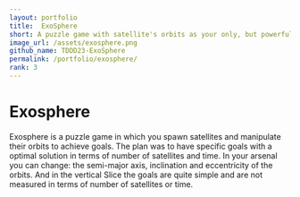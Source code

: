```yaml
---
layout: portfolio
title:  ExoSphere
short: A puzzle game with satellite's orbits as your only, but powerful tool
image_url: /assets/exosphere.png
github_name: TDDD23-ExoSphere
permalink: /portfolio/exosphere/
rank: 3
---
```


# Exosphere

Exosphere is a puzzle game in which you spawn satellites and manipulate their
orbits to achieve goals. The plan was to have specific goals with a optimal
solution in terms of number of satellites and time. In your arsenal you can
change: the semi-major axis, inclination and eccentricity of the orbits.
And in the vertical Slice the goals are quite simple and are not measured in
terms of number of satellites or time.
